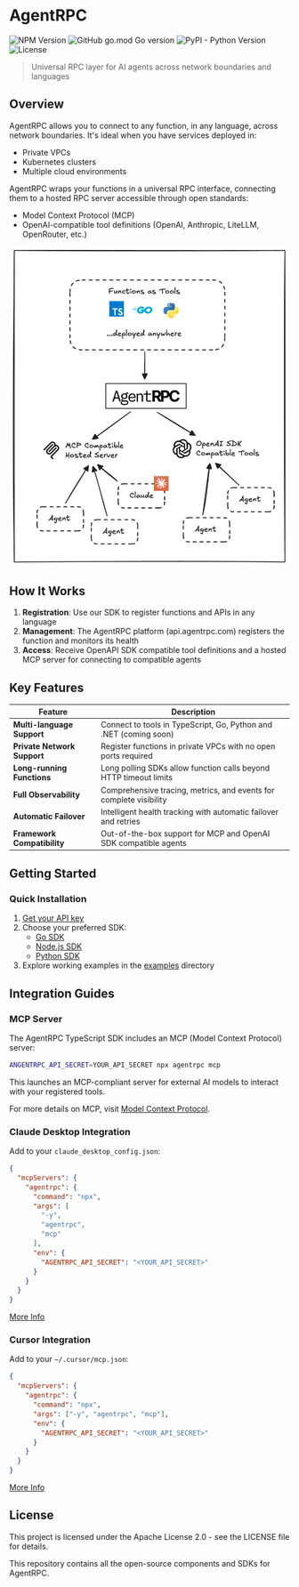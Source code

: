 # AgentRPC

![NPM Version](https://img.shields.io/npm/v/agentrpc?color=32CD32) ![GitHub go.mod Go version](https://img.shields.io/github/go-mod/go-version/agentrpc/agentrpc?filename=sdk-go%2Fgo.mod&color=32CD32) ![PyPI - Python Version](https://img.shields.io/pypi/v/agentrpc?color=32CD32) ![License](https://img.shields.io/badge/License-Apache%202.0-blue.svg)

> Universal RPC layer for AI agents across network boundaries and languages

## Overview

AgentRPC allows you to connect to any function, in any language, across network boundaries. It's ideal when you have services deployed in:
- Private VPCs
- Kubernetes clusters
- Multiple cloud environments

AgentRPC wraps your functions in a universal RPC interface, connecting them to a hosted RPC server accessible through open standards:

- Model Context Protocol (MCP)
- OpenAI-compatible tool definitions (OpenAI, Anthropic, LiteLLM, OpenRouter, etc.)

<p align="center">
<img src="./assets/deployment.png" alt="deployment" width="500">
</p>

## How It Works

1. **Registration**: Use our SDK to register functions and APIs in any language
2. **Management**: The AgentRPC platform (api.agentrpc.com) registers the function and monitors its health
3. **Access**: Receive OpenAPI SDK compatible tool definitions and a hosted MCP server for connecting to compatible agents

## Key Features

| Feature | Description |
|---------|-------------|
| **Multi-language Support** | Connect to tools in TypeScript, Go, Python and .NET (coming soon) |
| **Private Network Support** | Register functions in private VPCs with no open ports required |
| **Long-running Functions** | Long polling SDKs allow function calls beyond HTTP timeout limits |
| **Full Observability** | Comprehensive tracing, metrics, and events for complete visibility |
| **Automatic Failover** | Intelligent health tracking with automatic failover and retries |
| **Framework Compatibility** | Out-of-the-box support for MCP and OpenAI SDK compatible agents |

## Getting Started

### Quick Installation

1. [Get your API key](https://app.agentrpc.com)
2. Choose your preferred SDK:
   - [Go SDK](sdk-go/README.md)
   - [Node.js SDK](sdk-node/README.md)
   - [Python SDK](sdk-python/README.md)
3. Explore working examples in the [examples](./examples) directory

## Integration Guides

### MCP Server

The AgentRPC TypeScript SDK includes an MCP (Model Context Protocol) server:

```sh
ANGENTRPC_API_SECRET=YOUR_API_SECRET npx agentrpc mcp
```

This launches an MCP-compliant server for external AI models to interact with your registered tools.

For more details on MCP, visit [Model Context Protocol](https://modelcontextprotocol.io/introduction).

### Claude Desktop Integration

Add to your `claude_desktop_config.json`:

```json
{
  "mcpServers": {
    "agentrpc": {
      "command": "npx",
      "args": [
        "-y",
        "agentrpc",
        "mcp"
      ],
      "env": {
        "AGENTRPC_API_SECRET": "<YOUR_API_SECRET>"
      }
    }
  }
}
```

[More Info](https://modelcontextprotocol.io/quickstart/user)

### Cursor Integration

Add to your `~/.cursor/mcp.json`:

```json
{
  "mcpServers": {
    "agentrpc": {
      "command": "npx",
      "args": ["-y", "agentrpc", "mcp"],
      "env": {
        "AGENTRPC_API_SECRET": "<YOUR_API_SECRET>"
      }
    }
  }
}
```

[More Info](https://docs.cursor.com/context/model-context-protocol#configuring-mcp-servers)

## License

This project is licensed under the Apache License 2.0 - see the LICENSE file for details.

This repository contains all the open-source components and SDKs for AgentRPC.
